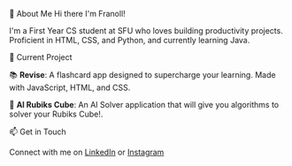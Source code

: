 👋 About Me
Hi there I'm Franoll!

I'm a First Year CS student at SFU who loves building productivity projects. Proficient in HTML, CSS, and Python, and currently learning Java.

🚀 Current Project

📚 **Revise**: A flashcard app designed to supercharge your learning. Made with JavaScript, HTML, and CSS.

🧩 **AI Rubiks Cube**: An AI Solver application that will give you algorithms to solver your Rubiks Cube!.

📫 Get in Touch

Connect with me on [LinkedIn](https://www.linkedin.com/in/franollf) or [Instagram](https://www.instagram.com/franollf/)
